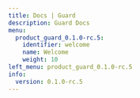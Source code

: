 ```yaml
---
title: Docs | Guard
description: Guard Docs
menu:
  product_guard_0.1.0-rc.5:
    identifier: welcome
    name: Welcome
    weight: 10
left_menu: product_guard_0.1.0-rc.5
info:
  version: 0.1.0-rc.5
---
```


